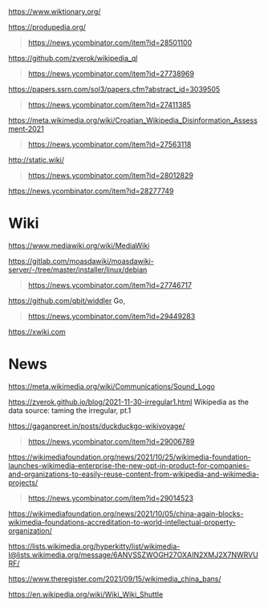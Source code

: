 https://www.wiktionary.org/

https://produpedia.org/
> https://news.ycombinator.com/item?id=28501100

https://github.com/zverok/wikipedia_ql
> https://news.ycombinator.com/item?id=27738969

https://papers.ssrn.com/sol3/papers.cfm?abstract_id=3039505
> https://news.ycombinator.com/item?id=27411385

https://meta.wikimedia.org/wiki/Croatian_Wikipedia_Disinformation_Assessment-2021
> https://news.ycombinator.com/item?id=27563118

http://static.wiki/
> https://news.ycombinator.com/item?id=28012829

https://news.ycombinator.com/item?id=28277749

# Wiki
https://www.mediawiki.org/wiki/MediaWiki

https://gitlab.com/moasdawiki/moasdawiki-server/-/tree/master/installer/linux/debian
> https://news.ycombinator.com/item?id=27746717

https://github.com/qbit/widdler Go, 
> https://news.ycombinator.com/item?id=29449283

https://xwiki.com

# News
https://meta.wikimedia.org/wiki/Communications/Sound_Logo

https://zverok.github.io/blog/2021-11-30-irregular1.html Wikipedia as the data source: taming the irregular, pt.1

https://gaganpreet.in/posts/duckduckgo-wikivoyage/
> https://news.ycombinator.com/item?id=29006789

https://wikimediafoundation.org/news/2021/10/25/wikimedia-foundation-launches-wikimedia-enterprise-the-new-opt-in-product-for-companies-and-organizations-to-easily-reuse-content-from-wikipedia-and-wikimedia-projects/
> https://news.ycombinator.com/item?id=29014523

https://wikimediafoundation.org/news/2021/10/05/china-again-blocks-wikimedia-foundations-accreditation-to-world-intellectual-property-organization/

https://lists.wikimedia.org/hyperkitty/list/wikimedia-l@lists.wikimedia.org/message/6ANVSSZWOGH27OXAIN2XMJ2X7NWRVURF/

https://www.theregister.com/2021/09/15/wikimedia_china_bans/

https://en.wikipedia.org/wiki/Wiki_Wiki_Shuttle